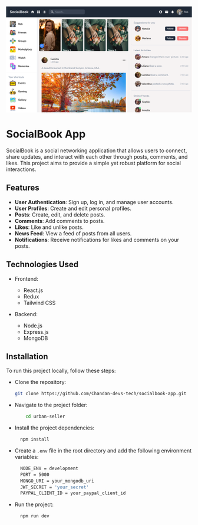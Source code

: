 ![Social Book App](./socialbook-frontend/public/social_book_app.png)

# SocialBook App

SocialBook is a social networking application that allows users to connect, share updates, and interact with each other through posts, comments, and likes. This project aims to provide a simple yet robust platform for social interactions.

## Features

- **User Authentication**: Sign up, log in, and manage user accounts.
- **User Profiles**: Create and edit personal profiles.
- **Posts**: Create, edit, and delete posts.
- **Comments**: Add comments to posts.
- **Likes**: Like and unlike posts.
- **News Feed**: View a feed of posts from all users.
- **Notifications**: Receive notifications for likes and comments on your posts.

## Technologies Used

- Frontend:

  - React.js
  - Redux
  - Tailwind CSS
- Backend:

  - Node.js
  - Express.js
  - MongoDB

## Installation

To run this project locally, follow these steps:

- Clone the repository:

   ```bash
   git clone https://github.com/Chandan-devs-tech/socialbook-app.git
    ```
 - Navigate to the project folder:
  
    ```sh
        cd urban-seller
    ```

- Install the project dependencies:
  
  ```sh
    npm install
  ```

- Create a `.env` file in the root directory and add the following environment variables:
  
  ```sh
    NODE_ENV = development
    PORT = 5000
    MONGO_URI = your_mongodb_uri
    JWT_SECRET = 'your_secret'
    PAYPAL_CLIENT_ID = your_paypal_client_id
  ```

- Run the project:
  
  ```sh
    npm run dev
  ```


